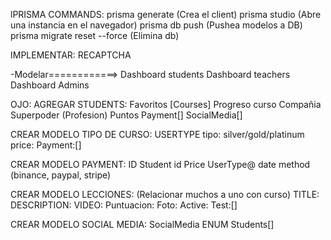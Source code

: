 lPRISMA COMMANDS:
prisma generate (Crea el client)
prisma studio (Abre una instancia en el navegador)
prisma db push (Pushea modelos a DB)
prisma migrate reset --force (Elimina db)


IMPLEMENTAR: RECAPTCHA

-Modelar============>
                    Dashboard students
                    Dashboard teachers
                    Dashboard Admins


OJO: 
AGREGAR STUDENTS:
  Favoritos [Courses]
  Progreso curso
  Compañia
  Superpoder (Profesion)
  Puntos
  Payment[]
  SocialMedia[]


CREAR MODELO TIPO DE CURSO: USERTYPE
  tipo: silver/gold/platinum
  price:
  Payment:[]
 

CREAR MODELO PAYMENT:
  ID
  Student id
  Price
  UserType@
  date
  method (binance, paypal, stripe)
  


CREAR MODELO LECCIONES: (Relacionar muchos a uno con curso)
  TITLE:
  DESCRIPTION:
  VIDEO:
  Puntuacion:
  Foto:
  Active:
  Test:[]
 
 
CREAR MODELO SOCIAL MEDIA:
  SocialMedia ENUM 
  Students[]
  
  

